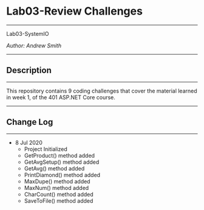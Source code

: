 # Lab03-Review Challenges
---

Lab03-SystemIO

*Author: Andrew Smith*

---

## Description 
---

This repository contains 9 coding challenges that cover the material learned in 
week 1, of the 401 ASP.NET Core course. 

---

## Change Log
---

* 8 Jul 2020
	* Project Initialized
	* GetProduct() method added
	* GetAvgSetup() method added
	* GetAvg() method added
	* PrintDiamond() method added
	* MaxDupe() method added
	* MaxNum() method added
	* CharCount() method added
	* SaveToFile() method added